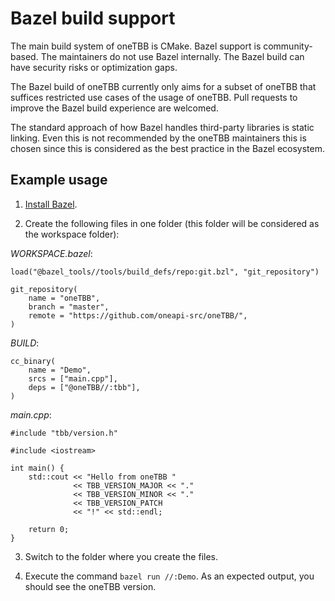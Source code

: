 # Bazel build support

The main build system of oneTBB is CMake.
Bazel support is community-based.
The maintainers do not use Bazel internally.
The Bazel build can have security risks or optimization gaps.

The Bazel build of oneTBB currently only aims for a subset of oneTBB that suffices restricted use cases of the usage of oneTBB.
Pull requests to improve the Bazel build experience are welcomed.

The standard approach of how Bazel handles third-party libraries is static linking. 
Even this is not recommended by the oneTBB maintainers this is chosen since this is considered as the best practice in the Bazel ecosystem.

## Example usage

1. [Install Bazel](https://docs.bazel.build/versions/4.1.0/install.html).

2. Create the following files in one folder (this folder will be considered as the workspace folder):

_WORKSPACE.bazel_:
```
load("@bazel_tools//tools/build_defs/repo:git.bzl", "git_repository")

git_repository(
    name = "oneTBB",
    branch = "master",
    remote = "https://github.com/oneapi-src/oneTBB/",
)
```

_BUILD_:
```
cc_binary(
    name = "Demo",
    srcs = ["main.cpp"],
    deps = ["@oneTBB//:tbb"],
)
```

_main.cpp_:
```
#include "tbb/version.h"

#include <iostream>

int main() {
    std::cout << "Hello from oneTBB "
              << TBB_VERSION_MAJOR << "."
              << TBB_VERSION_MINOR << "."
              << TBB_VERSION_PATCH
              << "!" << std::endl;

    return 0;
}
```

3. Switch to the folder where you create the files.

4. Execute the command `bazel run //:Demo`.
As an expected output, you should see the oneTBB version.
